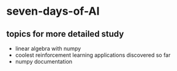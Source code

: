# seven-days-of-AI

## topics for more detailed study

* linear algebra with numpy
* coolest reinforcement learning applications discovered so far
* numpy documentation